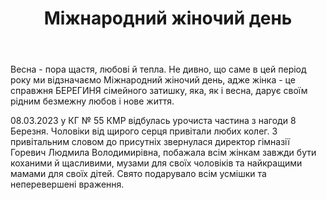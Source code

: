 ﻿---
title: Міжнародний жіночий день
---

Весна - пора щастя, любові й тепла. Не дивно, що саме в цей період року ми відзначаємо Міжнародний жіночий день, адже жінка - це справжня БЕРЕГИНЯ сімейного затишку, яка, як і весна, дарує своїм рідним безмежну любов і нове життя.

08.03.2023 у КГ № 55 КМР відбулась урочиста частина з нагоди 8 Березня. Чоловіки від щирого серця привітали любих колег. З привітальним словом до присутніх звернулася директор гімназії Горевич Людмила Володимирівна, побажала всім жінкам завжди бути коханими й щасливими, музами для своїх чоловіків та найкращими мамами для своїх дітей. Свято подарувало всім усмішки та неперевершені враження.

<slideshow />
